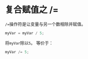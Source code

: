 # 复合赋值之 /=

`/=`操作符是让变量与另一个数相除并赋值。

```javascript
myVar = myVar / 5;
```

将`myVar`除以`5`。 等价于：

```javascript
myVar /= 5;
```